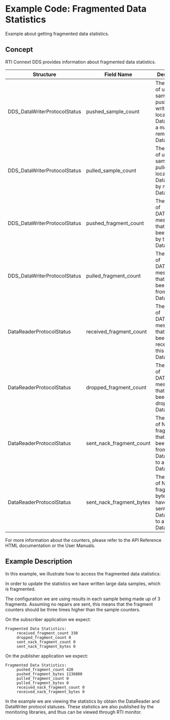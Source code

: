 # Example Code: Fragmented Data Statistics

Example about getting fragmented data statistics.

## Concept

RTI Connext DDS provides information about fragmented data statistics.

| Structure | Field Name | Description |
| --------- | ---------- | ----------- |
| DDS_DataWriterProtocolStatus | pushed_sample_count | The number of user samples pushed on write from a local DataWriter to a matching remote DataReader. |
| DDS_DataWriterProtocolStatus | pulled_sample_count | The number of user samples pulled from local DataWriter by matching DataReaders. |
| DDS_DataWriterProtocolStatus | pushed_fragment_count | The number of DATA_FRAG messages that have been pushed by this DataWriter. |
| DDS_DataWriterProtocolStatus | pulled_fragment_count | The number of DATA_FRAG messages that have been pulled from this DataWriter. |
| DataReaderProtocolStatus | received_fragment_count | The number of DATA_FRAG messages that have been received by this DataReader. |
| DataReaderProtocolStatus | dropped_fragment_count | The number of DATA_FRAG messages that have been dropped by a DataReader. |
| DataReaderProtocolStatus | sent_nack_fragment_count | The number of NACK fragments that have been sent from a DataReader to a DataWriter. |
| DataReaderProtocolStatus | sent_nack_fragment_bytes | The number of NACK fragment bytes that have been sent from a DataReader to a DataWriter. |


For more information about the counters, please refer to the API Reference HTML
documentation or the User Manuals.

## Example Description

In this example, we illustrate how to access the fragmented data statistics:

In order to update the statistics we have written large data samples, which is
fragmented.

The configuration we are using results in each sample being made up of 3
fragments. Assuming no repairs are sent, this means that the fragment counters
should be three times higher than the sample counters.

On the subscriber application we expect:

```plaintext
Fragmented Data Statistics:
     received_fragment_count 330
     dropped_fragment_count 0
     sent_nack_fragment_count 0
     sent_nack_fragment_bytes 0
```

On the publisher application we expect:

```plaintext
Fragmented Data Statistics:
     pushed_fragment_count 420
     pushed_fragment_bytes 1136800
     pulled_fragment_count 0
     pulled_fragment_bytes 0
     received_nack_fragment_count 0
     received_nack_fragment_bytes 0
```

In the example we are viewing the statistics by obtain the DataReader and
DataWriter protocol statuses. These statistics are also published by the
monitoring libraries, and thus can be viewed through RTI monitor.
